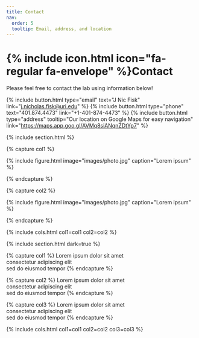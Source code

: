 ```yaml
---
title: Contact
nav:
  order: 5
  tooltip: Email, address, and location
---
```


# {% include icon.html icon="fa-regular fa-envelope" %}Contact

Please feel free to contact the lab using information below!

{%
  include button.html
  type="email"
  text="J Nic Fisk"
  link="j.nicholas.fisk@uri.edu"
%}
{%
  include button.html
  type="phone"
  text="401.874.4473"
  link="+1-401-874-4473"
%}
{%
  include button.html
  type="address"
  tooltip="Our location on Google Maps for easy navigation"
  link="https://maps.app.goo.gl/AVMq8siANqnZDtYp7"
%}

{% include section.html %}

{% capture col1 %}

{%
  include figure.html
  image="images/photo.jpg"
  caption="Lorem ipsum"
%}

{% endcapture %}

{% capture col2 %}

{%
  include figure.html
  image="images/photo.jpg"
  caption="Lorem ipsum"
%}

{% endcapture %}

{% include cols.html col1=col1 col2=col2 %}

{% include section.html dark=true %}

{% capture col1 %}
Lorem ipsum dolor sit amet  
consectetur adipiscing elit  
sed do eiusmod tempor
{% endcapture %}

{% capture col2 %}
Lorem ipsum dolor sit amet  
consectetur adipiscing elit  
sed do eiusmod tempor
{% endcapture %}

{% capture col3 %}
Lorem ipsum dolor sit amet  
consectetur adipiscing elit  
sed do eiusmod tempor
{% endcapture %}

{% include cols.html col1=col1 col2=col2 col3=col3 %}
